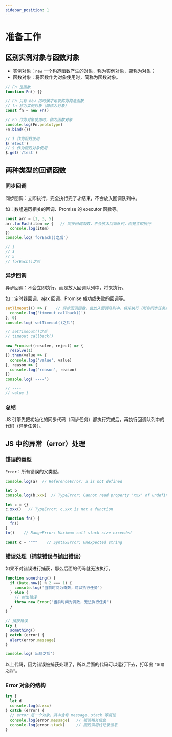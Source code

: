 ```yaml
---
sidebar_position: 1
---
```


# 准备工作

## 区别实例对象与函数对象

- 实例对象：`new` 一个构造函数产生的对象，称为实例对象，简称为对象；
- 函数对象：将函数作为对象使用时，简称为函数对象。

```js
// Fn 是函数
function Fn() {}

// Fn 只有 new 的时候才可以称为构造函数
// fn 称为实例对象（简称为对象）
const fn = new Fn()

// Fn 作为对象使用时，称为函数对象
console.log(Fn.prototype)		
Fn.bind({})

// $ 作为函数使用
$('#test')
// $ 作为函数对象使用
$.get('/test')
```

## 两种类型的回调函数

### 同步回调

同步回调：立即执行，完全执行完了才结束，不会放入回调队列中。

如：数组遍历相关的回调、Promise 的 executor 函数等。

```js
const arr = [1, 3, 5]
arr.forEach(item => {   // 同步回调函数，不会放入回调队列，而是立即执行
  console.log(item)
})
console.log('forEach()之后')

// 1
// 3
// 5
// forEach()之后
```

### 异步回调

异步回调：不会立即执行，而是放入回调队列中，将来执行。

如：定时器回调、ajax 回调、Promise 成功或失败的回调等。

```js title="定时器回调"
setTimeout(() => {    // 异步回调函数，会放入回调队列中，将来执行（所有同步任务执行完后才可能执行）
  console.log('timeout callback()')
}, 0)
console.log('setTimeout()之后')

// setTimeout()之后
// timeout callback()
```

```js title="Promise 成功或失败的回调"
new Promise((resolve, reject) => {
  resolve(1)
}).then(value => {
  console.log('value', value)
}, reason => {
  console.log('reason', reason)
})
console.log('----')

// ----
// value 1
```

### 总结

JS 引擎先把初始化的同步代码（同步任务）都执行完成后，再执行回调队列中的代码（异步任务）。

## JS 中的异常（error）处理

### 错误的类型

`Error`：所有错误的父类型。

```js title="ReferenceError：引用的变量不存在"
console.log(a)  // ReferenceError: a is not defined
```

```js title="TypeError：数据类型不正确"
let b
console.log(b.xxx)  // TypeError: Cannot read property 'xxx' of undefined

let c = {}
c.xxx()   // TypeError: c.xxx is not a function
```

```js title="RangeError：数据值不在其所允许的范围内"
function fn() {
  fn()
}
fn()    // RangeError: Maximum call stack size exceeded
```

```js title="SyntaxError：语法错误"
const c = """"    // SyntaxError: Unexpected string
```

### 错误处理（捕获错误与抛出错误）

如果不对错误进行捕获，那么后面的代码就无法执行。

```js
function something() {
  if (Date.now() % 2 === 1) {
    console.log('当前时间为奇数，可以执行任务')
  } else {
    // 抛出错误
    throw new Error('当前时间为偶数，无法执行任务')
  }
}

// 捕获错误
try {
  something()
} catch (error) {
  alert(error.message)
}

console.log('出错之后')
```

以上代码，因为错误被捕获处理了，所以后面的代码可以运行下去，打印出 `"出错之后"`。

### Error 对象的结构

```js
try {
  let d
  console.log(d.xxx)
} catch (error) {
  // error 是一个对象，其中含有 message、stack 等属性
  console.log(error.message)   // 错误相关信息
  console.log(error.stack)     // 函数调用栈记录信息
}
```


